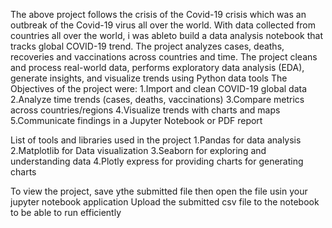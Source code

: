 The above project follows the crisis of the Covid-19 crisis which was an outbreak of the Covid-19 virus all over the world. With data collected from countries all over the world, i was ableto build a data analysis notebook that tracks global COVID-19 trend. The project analyzes cases, deaths, recoveries and vaccinations across countries and time. The project cleans and process real-world data, performs exploratory data analysis (EDA), generate insights, and visualize trends using Python data tools
The Objectives of the project were:
  1.Import and clean COVID-19 global data
  2.Analyze time trends (cases, deaths, vaccinations)
  3.Compare metrics across countries/regions
  4.Visualize trends with charts and maps
  5.Communicate findings in a Jupyter Notebook or PDF report

List of tools and libraries used in the project
 1.Pandas for data analysis
 2.Matplotlib for Data visualization
 3.Seaborn for exploring and understanding data
 4.Plotly express for providing charts for generating charts

To view the project, save ythe submitted file then open the file usin your jupyter notebook application
Upload the submitted csv file to the notebook to be able to run efficiently

